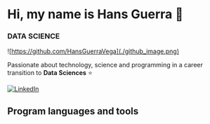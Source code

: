 # Hi, my name is Hans Guerra 👋
### DATA SCIENCE

![https://github.com/HansGuerraVega](./github_image.png)

Passionate about technology, science and programming in a career transition to **Data Sciences** ⭐️

[![LinkedIn](https://img.shields.io/badge/LinkedIn-HansGuerraVega-0077B5?style=for-the-badge&logo=linkedin&logoColor=white&labelColor=101010)](https://www.linkedin.com/in/alejandro-hans-guerra-vega-3b2b08287)

## Program languages and tools

